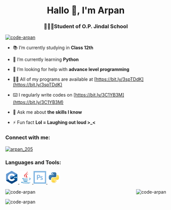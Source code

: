 <h1 align="center">Hallo 👋, I'm Arpan</h1>
<h3 align="center">🧑🏻‍🎓Student of O.P. Jindal School</h3>

<p align="left"> <a href="https://github.com/ryo-ma/github-profile-trophy"><img src="https://github-profile-trophy.vercel.app/?username=code-arpan&theme=onedark" alt="code-arpan" /></a> </p>

- 📚 I’m currently studying in **Class 12th**

- 🌱 I’m currently learning **Python**

- 🤝 I’m looking for help with **advance level programming**

- 👨‍💻 All of my programs are available at [https://bit.ly/3spTDdK](https://bit.ly/3spTDdK)

- ⌨️ I regularly write codes on [https://bit.ly/3C1YB3M](https://bit.ly/3C1YB3M)

- 💬 Ask me about **the skills I know**

- ⚡ Fun fact **Lol = Laughing out loud >_<**

<h3 align="left">Connect with me:</h3>
<p align="left">
<a href="https://twitter.com/arpan_205" target="blank"><img align="center" src="https://raw.githubusercontent.com/rahuldkjain/github-profile-readme-generator/master/src/images/icons/Social/twitter.svg" alt="arpan_205" height="30" width="40" /></a>
</p>

<h3 align="left">Languages and Tools:</h3>
<p align="left"> <a href="https://www.w3schools.com/cpp/" target="_blank" rel="noreferrer"> <img src="https://raw.githubusercontent.com/devicons/devicon/master/icons/cplusplus/cplusplus-original.svg" alt="cplusplus" width="40" height="40"/> </a> <a href="https://www.java.com" target="_blank" rel="noreferrer"> <img src="https://raw.githubusercontent.com/devicons/devicon/master/icons/java/java-original.svg" alt="java" width="40" height="40"/> </a> <a href="https://www.photoshop.com/en" target="_blank" rel="noreferrer"> <img src="https://raw.githubusercontent.com/devicons/devicon/master/icons/photoshop/photoshop-line.svg" alt="photoshop" width="40" height="40"/> </a> <a href="https://www.python.org" target="_blank" rel="noreferrer"> <img src="https://raw.githubusercontent.com/devicons/devicon/master/icons/python/python-original.svg" alt="python" width="40" height="40"/> </a> </p>

<p><img align="left" src="https://github-readme-stats.vercel.app/api/top-langs?username=code-arpan&show_icons=true&locale=en&layout=compact" alt="code-arpan" /></p>

<p>&nbsp;<img align="right" src="https://github-readme-stats.vercel.app/api?username=code-arpan&show_icons=true&locale=en" alt="code-arpan" /></p>

<p><img align="centre" src="https://github-readme-streak-stats.herokuapp.com/?user=code-arpan&" alt="code-arpan" /></p>
